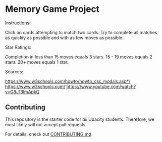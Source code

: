 # Memory Game Project

Instructions:

Click on cards attempting to match two cards.
Try to complete all matches as quickly as possible
and with as few moves as possible.

Star Ratings:

Completion in less than 15 moves
equals 3 stars.
15 - 19 moves equals 2 stars.
20+ moves equals 1 star.

Sources:

https://www.w3schools.com/howto/howto_css_modals.asp*/
https://www.w3schools.com/
https://www.youtube.com/watch?v=G8J13lmApkQ

## Contributing

This repository is the starter code for _all_ Udacity students. Therefore, we most likely will not accept pull requests.

For details, check out [CONTRIBUTING.md](CONTRIBUTING.md).
